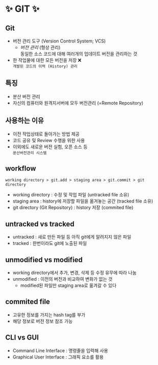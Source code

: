 # ✨ GIT ✨

## **Git**

- 버전 관리 도구 (Version Control System; VCS)
  - _버전 관리_ (형상 관리) <br>
    동일한 소스 코드에 대해 여러개의 업데이트 버전을 관리하는 것
- 한 작업물에 대한 모든 버전을 저장 ❌ <br> `개발된 코드의 이력 (History) 관리`

## **특징**

- 분산 버전 관리
- 자신의 컴퓨터와 원격지서버에 모두 버전관리 (=Remote Repository)

## **사용하는 이유**

- 이전 작업상태로 돌아가는 방법 제공
- 코드 공유 및 Review 수행을 위한 사용
- 이외에도 새로운 버전 실험, 오픈 소스 등
  <br> `분산버전관리 시스템`

## **workflow**

`working directory > git.add > staging area > git.commit > git directory`

- working directory : 수정 및 작업 파일 (untracked file 소유)
- staging area : history에 저장할 파일을 옮겨놓는 공간 (tracked file 소유)
- git directory (Git Repository) : history 저장 (commited file)

## **untracked vs tracked**

- untracked : 새로 만든 파일 등 아직 git에게 알려지지 않은 파일
- tracked : 한번이라도 git에 노출된 파일

## **unmodified vs modified**

- working directory에서 추가, 변경, 삭제 등 수정 유무에 따라 나눔
- unmodified : 이전의 버전과 비교하여 변화가 없는 것
  - modified된 파일만 staging area로 옮겨갈 수 있다

## **commited file**

- 고유한 정보를 가지는 hash tag를 부가
- 해당 정보로 버전 정보 참조 가능

## **CLI vs GUI**

- Command Line Interface : 명령줄을 입력해 사용
- Graphical User Interface : 그래픽 요소를 활용
